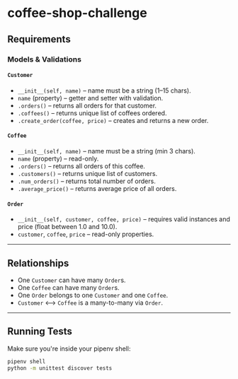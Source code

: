 # coffee-shop-challenge

##  Requirements

### Models & Validations

#### `Customer`
- `__init__(self, name)` – name must be a string (1–15 chars).
- `name` (property) – getter and setter with validation.
- `.orders()` – returns all orders for that customer.
- `.coffees()` – returns unique list of coffees ordered.
- `.create_order(coffee, price)` – creates and returns a new order.

#### `Coffee`
- `__init__(self, name)` – name must be a string (min 3 chars).
- `name` (property) – read-only.
- `.orders()` – returns all orders of this coffee.
- `.customers()` – returns unique list of customers.
- `.num_orders()` – returns total number of orders.
- `.average_price()` – returns average price of all orders.

#### `Order`
- `__init__(self, customer, coffee, price)` – requires valid instances and price (float between 1.0 and 10.0).
- `customer`, `coffee`, `price` – read-only properties.

---

## Relationships

- One `Customer` can have many `Order`s.
- One `Coffee` can have many `Order`s.
- One `Order` belongs to one `Customer` and one `Coffee`.
- `Customer` <--> `Coffee` is a many-to-many via `Order`.

---

## Running Tests

Make sure you're inside your pipenv shell:

```bash
pipenv shell
python -m unittest discover tests
